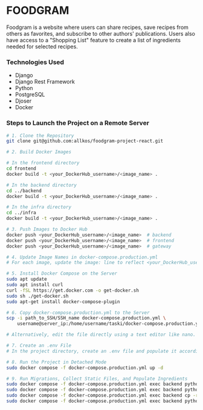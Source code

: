 # FOODGRAM

Foodgram is a website where users can share recipes, save recipes from others as favorites, and subscribe to other authors' publications. Users also have access to a "Shopping List" feature to create a list of ingredients needed for selected recipes.


### Technologies Used
- Django
- Django Rest Framework
- Python
- PostgreSQL
- Djoser
- Docker

### Steps to Launch the Project on a Remote Server

```bash
# 1. Clone the Repository
git clone git@github.com:allkos/foodgram-project-react.git

# 2. Build Docker Images

# In the frontend directory
cd frontend
docker build -t <your_DockerHub_username>/<image_name> .

# In the backend directory
cd ../backend
docker build -t <your_DockerHub_username>/<image_name> .

# In the infra directory
cd ../infra
docker build -t <your_DockerHub_username>/<image_name> .

# 3. Push Images to Docker Hub
docker push <your_DockerHub_username>/<image_name>  # backend
docker push <your_DockerHub_username>/<image_name>  # frontend
docker push <your_DockerHub_username>/<image_name>  # gateway

# 4. Update Image Names in docker-compose.production.yml
# For each image, update the image: line to reflect <your_DockerHub_username>/<image_name>.

# 5. Install Docker Compose on the Server
sudo apt update
sudo apt install curl
curl -fSL https://get.docker.com -o get-docker.sh
sudo sh ./get-docker.sh
sudo apt-get install docker-compose-plugin

# 6. Copy docker-compose.production.yml to the Server
scp -i path_to_SSH/SSH_name docker-compose.production.yml \
    username@server_ip:/home/username/taski/docker-compose.production.yml

# Alternatively, edit the file directly using a text editor like nano.

# 7. Create an .env File
# In the project directory, create an .env file and populate it according to .env.example.

# 8. Run the Project in Detached Mode
sudo docker compose -f docker-compose.production.yml up -d

# 9. Run Migrations, Collect Static Files, and Populate Ingredients
sudo docker compose -f docker-compose.production.yml exec backend python manage.py migrate
sudo docker compose -f docker-compose.production.yml exec backend python manage.py collectstatic
sudo docker compose -f docker-compose.production.yml exec backend cp -r /app/collected_static/. /backend_static/static/
sudo docker compose -f docker-compose.production.yml exec backend python manage.py import_ingredients
